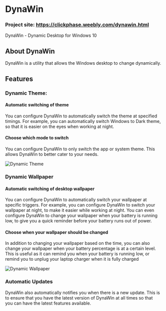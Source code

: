 # DynaWin

### Project site: https://clickphase.weebly.com/dynawin.html

DynaWin - Dynamic Desktop for Windows 10

## About DynaWin

DynaWin is a utility that allows the Windows desktop to change dynamically.

## Features

### Dynamic Theme:

#### Automatic switching of theme

You can configure DynaWin to automatically switch the theme at specified timings. 
For example, you can automatically switch Windows to Dark theme, so that it is easier on the eyes when working at night.

#### Choose which mode to switch
You can configure DynaWin to only switch the app or system theme. This allows DynaWin to better cater to your needs.

![Dynamic Theme](https://i.imgur.com/fiCZUw4.png)

### Dynamic Wallpaper

#### Automatic switching of desktop wallpaper
You can configure DynaWin to automatically switch your wallpaper at specific triggers.
For example, you can configure DynaWin to switch your wallpaper at night, to make it easier while working at night. You can even configure DynaWin to change your wallpaper when your battery is running low, to give you a quick reminder before your battery runs out of power.

#### Choose when your wallpaper should be changed
In addition to changing your wallpaper based on the time, you can also change your wallpaper when your battery percentage is at a certain level. This is useful as it can remind you when your battery is running low, or remind you to unplug your laptop charger when it is fully charged

![Dynamic Wallpaper](https://i.imgur.com/iBwCU13.png)

### Automatic Updates
DynaWin also automatically notifies you when there is a new update. This is to ensure that you have the latest version of DynaWin at all times so that you can have the latest features available.
